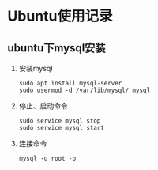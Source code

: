 # Ubuntu使用记录
## ubuntu下mysql安装
1. 安装mysql
    ```
    sudo apt install mysql-server
    sudo usermod -d /var/lib/mysql/ mysql
    ```
2. 停止、启动命令
    ```
    sudo service mysql stop
    sudo service mysql start
    ```
3. 连接命令
    ```
    mysql -u root -p
    ```